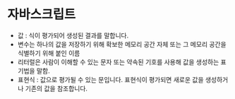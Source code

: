 # 자바스크립트
 - 값 : 식이 평가되어 생성된 결과를 말합니다. 
 - 변수는 하나의 값을 저장하기 위해 확보한 메모리 공간 자체 또는 그 메모리 공간을 식별하기 위해 붙인 이름 
 - 리터럴은 사람이 이해할 수 있는 문자 또는 약속된 기호를 사용해 값을 생성하는 표기법을 말함.
 - 표현식 : 값으로 평가될 수 있는 문입니다. 표현식이 평가되면 새로운 값을 생성하거나 기존의 값을 참조합니다.